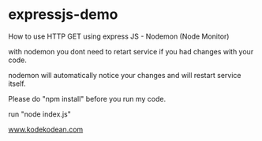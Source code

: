 # expressjs-demo

How  to use HTTP GET using express JS - Nodemon (Node Monitor)

with nodemon you dont need to retart service if you had changes with your code.

nodemon will automatically notice your changes and will restart service itself.

Please do "npm install" before you run my code.

run "node index.js"

www.kodekodean.com
